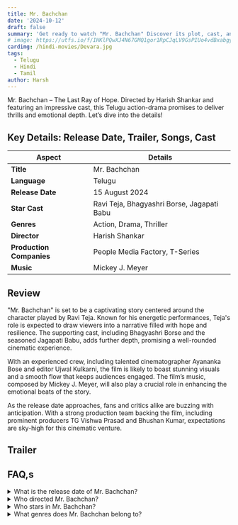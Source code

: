 ```yaml
---
title: Mr. Bachchan
date: '2024-10-12'
draft: false
summary: 'Get ready to watch "Mr. Bachchan" Discover its plot, cast, and more at mkvcinemas for downloads and streaming options.'
# image: https://utfs.io/f/IHKlPQwXJ4N67GMQ1gor1RpCJqLV9GsPIUo4vdBxabgyeAjF
cardimg: /hindi-movies/Devara.jpg
tags:
  - Telugu
  - Hindi
  - Tamil
author: Harsh
---
```


Mr. Bachchan – The Last Ray of Hope. Directed by Harish Shankar and featuring an impressive cast, this Telugu action-drama promises to deliver thrills and emotional depth. Let’s dive into the details!

## Key Details: Release Date, Trailer, Songs, Cast

| **Aspect**           | **Details**                    |
|----------------------|--------------------------------|
| **Title**            | Mr. Bachchan                   |
| **Language**         | Telugu                         |
| **Release Date**     | 15 August 2024                 |
| **Star Cast**        | Ravi Teja, Bhagyashri Borse, Jagapati Babu |
| **Genres**           | Action, Drama, Thriller        |
| **Director**         | Harish Shankar                 |
| **Production Companies** | People Media Factory, T-Series |
| **Music**            | Mickey J. Meyer                |

## Review

"Mr. Bachchan" is set to be a captivating story centered around the character played by Ravi Teja. Known for his energetic performances, Teja's role is expected to draw viewers into a narrative filled with hope and resilience. The supporting cast, including Bhagyashri Borse and the seasoned Jagapati Babu, adds further depth, promising a well-rounded cinematic experience.

With an experienced crew, including talented cinematographer Ayananka Bose and editor Ujwal Kulkarni, the film is likely to boast stunning visuals and a smooth flow that keeps audiences engaged. The film’s music, composed by Mickey J. Meyer, will also play a crucial role in enhancing the emotional beats of the story.

As the release date approaches, fans and critics alike are buzzing with anticipation. With a strong production team backing the film, including prominent producers TG Vishwa Prasad and Bhushan Kumar, expectations are sky-high for this cinematic venture.

## Trailer

## FAQ,s
<details>
  <summary>What is the release date of Mr. Bachchan?</summary>
  <p>The movie will be released on 15 August 2024.</p>
</details>

<details>
  <summary>Who directed Mr. Bachchan?</summary>
  <p>The film is directed by Harish Shankar.</p>
</details>

<details>
  <summary>Who stars in Mr. Bachchan?</summary>
  <p>The main cast includes Ravi Teja, Bhagyashri Borse, and Jagapati Babu.</p>
</details>

<details>
  <summary>What genres does Mr. Bachchan belong to?</summary>
  <p>The film is an action, drama, and thriller.</p>
</details>
